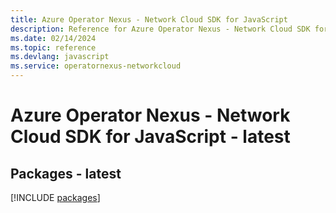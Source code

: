 ```yaml
---
title: Azure Operator Nexus - Network Cloud SDK for JavaScript
description: Reference for Azure Operator Nexus - Network Cloud SDK for JavaScript
ms.date: 02/14/2024
ms.topic: reference
ms.devlang: javascript
ms.service: operatornexus-networkcloud
---
```

# Azure Operator Nexus - Network Cloud SDK for JavaScript - latest
## Packages - latest
[!INCLUDE [packages](operator-nexus---network-cloud-index.md)]